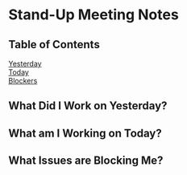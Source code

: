 # Stand-Up Meeting Notes

## Table of Contents
[Yesterday](#what-did-i-work-on-yesterday)\
[Today](#what-am-i-working-on-today)\
[Blockers](#what-issues-are-blocking-me)


## What Did I Work on Yesterday?

## What am I Working on Today?

## What Issues are Blocking Me?